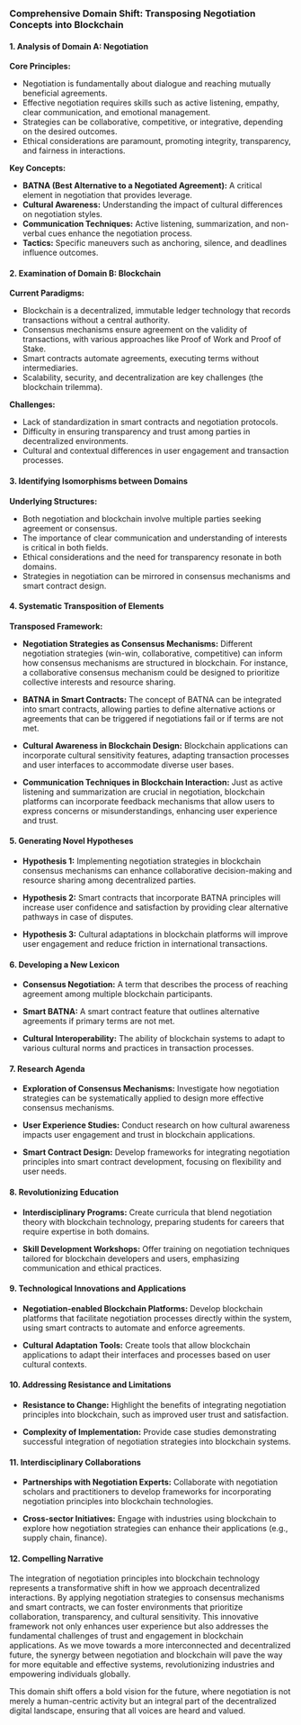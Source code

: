 ### Comprehensive Domain Shift: Transposing Negotiation Concepts into Blockchain

#### 1. Analysis of Domain A: Negotiation

**Core Principles:**
- Negotiation is fundamentally about dialogue and reaching mutually beneficial agreements.
- Effective negotiation requires skills such as active listening, empathy, clear communication, and emotional management.
- Strategies can be collaborative, competitive, or integrative, depending on the desired outcomes.
- Ethical considerations are paramount, promoting integrity, transparency, and fairness in interactions.

**Key Concepts:**
- **BATNA (Best Alternative to a Negotiated Agreement):** A critical element in negotiation that provides leverage.
- **Cultural Awareness:** Understanding the impact of cultural differences on negotiation styles.
- **Communication Techniques:** Active listening, summarization, and non-verbal cues enhance the negotiation process.
- **Tactics:** Specific maneuvers such as anchoring, silence, and deadlines influence outcomes.

#### 2. Examination of Domain B: Blockchain

**Current Paradigms:**
- Blockchain is a decentralized, immutable ledger technology that records transactions without a central authority.
- Consensus mechanisms ensure agreement on the validity of transactions, with various approaches like Proof of Work and Proof of Stake.
- Smart contracts automate agreements, executing terms without intermediaries.
- Scalability, security, and decentralization are key challenges (the blockchain trilemma).

**Challenges:**
- Lack of standardization in smart contracts and negotiation protocols.
- Difficulty in ensuring transparency and trust among parties in decentralized environments.
- Cultural and contextual differences in user engagement and transaction processes.

#### 3. Identifying Isomorphisms between Domains

**Underlying Structures:**
- Both negotiation and blockchain involve multiple parties seeking agreement or consensus.
- The importance of clear communication and understanding of interests is critical in both fields.
- Ethical considerations and the need for transparency resonate in both domains.
- Strategies in negotiation can be mirrored in consensus mechanisms and smart contract design.

#### 4. Systematic Transposition of Elements

**Transposed Framework:**
- **Negotiation Strategies as Consensus Mechanisms:** Different negotiation strategies (win-win, collaborative, competitive) can inform how consensus mechanisms are structured in blockchain. For instance, a collaborative consensus mechanism could be designed to prioritize collective interests and resource sharing.
  
- **BATNA in Smart Contracts:** The concept of BATNA can be integrated into smart contracts, allowing parties to define alternative actions or agreements that can be triggered if negotiations fail or if terms are not met.

- **Cultural Awareness in Blockchain Design:** Blockchain applications can incorporate cultural sensitivity features, adapting transaction processes and user interfaces to accommodate diverse user bases.

- **Communication Techniques in Blockchain Interaction:** Just as active listening and summarization are crucial in negotiation, blockchain platforms can incorporate feedback mechanisms that allow users to express concerns or misunderstandings, enhancing user experience and trust.

#### 5. Generating Novel Hypotheses

- **Hypothesis 1:** Implementing negotiation strategies in blockchain consensus mechanisms can enhance collaborative decision-making and resource sharing among decentralized parties.
  
- **Hypothesis 2:** Smart contracts that incorporate BATNA principles will increase user confidence and satisfaction by providing clear alternative pathways in case of disputes.

- **Hypothesis 3:** Cultural adaptations in blockchain platforms will improve user engagement and reduce friction in international transactions.

#### 6. Developing a New Lexicon

- **Consensus Negotiation:** A term that describes the process of reaching agreement among multiple blockchain participants.
  
- **Smart BATNA:** A smart contract feature that outlines alternative agreements if primary terms are not met.

- **Cultural Interoperability:** The ability of blockchain systems to adapt to various cultural norms and practices in transaction processes.

#### 7. Research Agenda

- **Exploration of Consensus Mechanisms:** Investigate how negotiation strategies can be systematically applied to design more effective consensus mechanisms.
  
- **User Experience Studies:** Conduct research on how cultural awareness impacts user engagement and trust in blockchain applications.

- **Smart Contract Design:** Develop frameworks for integrating negotiation principles into smart contract development, focusing on flexibility and user needs.

#### 8. Revolutionizing Education

- **Interdisciplinary Programs:** Create curricula that blend negotiation theory with blockchain technology, preparing students for careers that require expertise in both domains.
  
- **Skill Development Workshops:** Offer training on negotiation techniques tailored for blockchain developers and users, emphasizing communication and ethical practices.

#### 9. Technological Innovations and Applications

- **Negotiation-enabled Blockchain Platforms:** Develop blockchain platforms that facilitate negotiation processes directly within the system, using smart contracts to automate and enforce agreements.
  
- **Cultural Adaptation Tools:** Create tools that allow blockchain applications to adapt their interfaces and processes based on user cultural contexts.

#### 10. Addressing Resistance and Limitations

- **Resistance to Change:** Highlight the benefits of integrating negotiation principles into blockchain, such as improved user trust and satisfaction.
  
- **Complexity of Implementation:** Provide case studies demonstrating successful integration of negotiation strategies into blockchain systems.

#### 11. Interdisciplinary Collaborations

- **Partnerships with Negotiation Experts:** Collaborate with negotiation scholars and practitioners to develop frameworks for incorporating negotiation principles into blockchain technologies.
  
- **Cross-sector Initiatives:** Engage with industries using blockchain to explore how negotiation strategies can enhance their applications (e.g., supply chain, finance).

#### 12. Compelling Narrative

The integration of negotiation principles into blockchain technology represents a transformative shift in how we approach decentralized interactions. By applying negotiation strategies to consensus mechanisms and smart contracts, we can foster environments that prioritize collaboration, transparency, and cultural sensitivity. This innovative framework not only enhances user experience but also addresses the fundamental challenges of trust and engagement in blockchain applications. As we move towards a more interconnected and decentralized future, the synergy between negotiation and blockchain will pave the way for more equitable and effective systems, revolutionizing industries and empowering individuals globally. 

This domain shift offers a bold vision for the future, where negotiation is not merely a human-centric activity but an integral part of the decentralized digital landscape, ensuring that all voices are heard and valued.